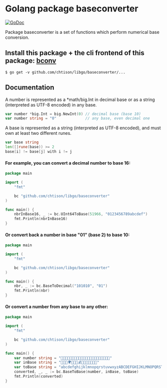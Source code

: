 # Golang package baseconverter

[![GoDoc](https://godoc.org/github.com/chtison/baseconverter?status.svg)](https://godoc.org/github.com/chtison/baseconverter)

Package baseconverter is a set of functions which perform numerical base conversion.

## Install this package + the cli frontend of this package: [bconv](cmd/bconv)
```
$ go get -v github.com/chtison/libgo/baseconverter/...
```

## Documentation

A number is represented as a \*math/big.Int in decimal base or as a string
(interpreted as UTF-8 encoded) in any base.
```go
var number *big.Int = big.NewInt(0) // decimal base (base 10)
var number string = "0"             // any base, even decimal one
```

A base is represented as a string (interpreted as UTF-8 encoded), and must own
at least two different runes.
```go
var base string
len([]rune(base)) >= 2
base[i] != base[j] with i != j
```

#### For example, you can convert a decimal number to base 16:
```go
package main

import (
	"fmt"

	bc "github.com/chtison/libgo/baseconverter"
)

func main() {
	nbrInBase16, _ := bc.UInt64ToBase(51966, "0123456789abcdef")
	fmt.Println(nbrInBase16)
}
```

#### Or convert back a number in base "01" (base 2) to base 10:
```go
package main

import (
	"fmt"

	bc "github.com/chtison/libgo/baseconverter"
)

func main() {
	nbr, _ := bc.BaseToDecimal("101010", "01")
	fmt.Println(nbr)
}
```

#### Or convert a number from any base to any other:
```go
package main

import (
	"fmt"

	bc "github.com/chtison/libgo/baseconverter"
)

func main() {
	var number string = "🌴🐭🌞🌝🍀💎💎🌝🐱🍀💜🍀🐵🐱🐭🌴🐼🌵🍀🐱💎🐼"
	var inBase string = "🌵🐱🚗🌍🌞🍀💎💰🐼🍋🐵🌴💜🐭🌝"
	var toBase string = "abcdefghijklmnopqrstuvwxyzABCDEFGHIJKLMNOPQRSTUVWXYZ !"
	converted, _, _ := bc.BaseToBase(number, inBase, toBase)
	fmt.Println(converted)
}
```
